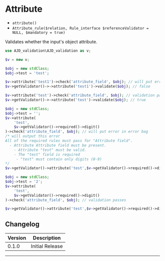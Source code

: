 # Attribute

- `attribute()`
- `Attribute_rule($relation, Rule_interface $referenceValidator = NULL, $mandatory = true)`

Validates whether the input's object attribute.

```php
use AJD_validation\AJD_validation as v;

$v = new v;

$obj = new stdClass;
$obj->test = 'test';

$v->attribute('test1')->check('attribute_field', $obj); // will put error in error bag
$v->getValidator()->->attribute('test1')->validate($obj); // false

$v->attribute('test')->check('attribute_field', $obj); // validation passes
$v->getValidator()->->attribute('test')->validate($obj); // true

$obj = new stdClass;
$obj->test = '';
$v->attribute(
	'test', 
	$v->getValidator()->required()->digit()
)->check('attribute_field', $obj); // will put error in error bag
/* will output this error
All of the required rules must pass for "Attribute field".
  - Attribute Attribute field must be present. 
    - Attribute "test" must be valid.
    - The "test" field is required
     - "test" must contain only digits (0-9)
*/
$v->getValidator()->attribute('test',$v->getValidator()->required()->digit())->validate($obj);  // false

$obj = new stdClass;
$obj->test = '2';
$v->attribute(
	'test', 
	$v->getValidator()->required()->digit()
)->check('attribute_field', $obj); // validation passes

$v->getValidator()->attribute('test',$v->getValidator()->required()->digit())->validate($obj);  // true

```

## Changelog

Version | Description
--------|-------------
  0.1.0 | Initial Release

***

